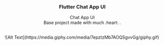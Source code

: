 <p align="center">
  
  <h3 align="center">Flutter Chat App UI</h3>

  <p align="center">
    Chat App UI
    <br>
    Base project made with much  :heart: .
    <br>
    <br>
  </p>
</p>
<a>![Alt Text](https://media.giphy.com/media/7epztzMb7AOQSgvvGg/giphy.gif)</a>


